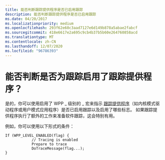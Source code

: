 ```yaml
---
title: 能否判断跟踪提供程序是否已启用跟踪
description: 能否判断跟踪提供程序是否已启用跟踪
ms.date: 04/20/2017
ms.localizationpriority: medium
ms.openlocfilehash: 293f62e60c3aad7127e6d149b878a5abae2fabcf
ms.sourcegitcommit: 418e6617e2a695c9cb4b37b5b60e264760858acd
ms.translationtype: MT
ms.contentlocale: zh-CN
ms.lasthandoff: 12/07/2020
ms.locfileid: "96786393"
---
```

# <a name="can-i-tell-if-my-trace-provider-is-enabled-for-tracing"></a>能否判断是否为跟踪启用了跟踪提供程序？


是的，你可以使用启用了 WPP \_ 级别的 \_ 宏来指示 [跟踪提供程序](trace-provider.md)（如内核模式驱动程序或用户模式应用程序）是否已启用跟踪以及启用了哪些标志。 如果跟踪提供程序执行了额外的工作来准备软件跟踪，这会特别有用。

例如，你可以使用以下形式的条件：

```
If (WPP_LEVEL_ENABLED(flag) {
            // Tracing is enabled
            Prepare to trace
            DoTraceMessage(flag...);
}
```

 

 





